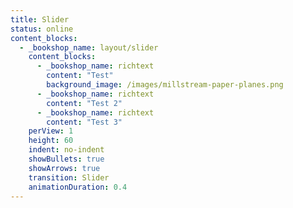 ```yaml
---
title: Slider
status: online
content_blocks:
  - _bookshop_name: layout/slider
    content_blocks:
      - _bookshop_name: richtext
        content: "Test"
        background_image: /images/millstream-paper-planes.png
      - _bookshop_name: richtext
        content: "Test 2"
      - _bookshop_name: richtext
        content: "Test 3"
    perView: 1
    height: 60
    indent: no-indent
    showBullets: true
    showArrows: true
    transition: Slider
    animationDuration: 0.4
---
```

